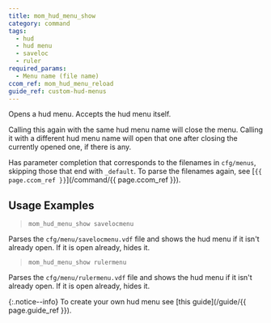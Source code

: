 ```yaml
---
title: mom_hud_menu_show
category: command
tags:
  - hud
  - hud menu
  - saveloc
  - ruler
required_params: 
  - Menu name (file name)
ccom_ref: mom_hud_menu_reload
guide_ref: custom-hud-menus
---
```


Opens a hud menu. Accepts the hud menu itself.

Calling this again with the same hud menu name will close the menu. Calling it with a different hud menu name will open that one after closing the currently opened one, if there is any.

Has parameter completion that corresponds to the filenames in `cfg/menus`, skipping those that end with `_default`.
To parse the filenames again, see [`{{ page.ccom_ref }}`](/command/{{ page.ccom_ref }}).

## Usage Examples

>`mom_hud_menu_show savelocmenu`

Parses the `cfg/menu/savelocmenu.vdf` file and shows the hud menu if it isn't already open. If it is open already, hides it.

>`mom_hud_menu_show rulermenu`

Parses the `cfg/menu/rulermenu.vdf` file and shows the hud menu if it isn't already open. If it is open already, hides it.

{:.notice--info}
To create your own hud menu see [this guide](/guide/{{ page.guide_ref }}).
